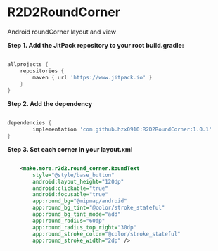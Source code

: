 # R2D2RoundCorner

Android roundCorner layout and view

**Step 1. Add the JitPack repository to your root build.gradle:**
```groovy

allprojects {
    repositories {
        maven { url 'https://www.jitpack.io' }
    }
}
```

**Step 2. Add the dependency**
```groovy

dependencies {
        implementation 'com.github.hzx0910:R2D2RoundCorner:1.0.1'
}
```

**Step 3. Set each corner in your layout.xml**
```xml

    <make.more.r2d2.round_corner.RoundText
        style="@style/base_button"
        android:layout_height="120dp"
        android:clickable="true"
        android:focusable="true"
        app:round_bg="@mipmap/android"
        app:round_bg_tint="@color/stroke_stateful"
        app:round_bg_tint_mode="add"
        app:round_radius="60dp"
        app:round_radius_top_right="30dp"
        app:round_stroke_color="@color/stroke_stateful"
        app:round_stroke_width="2dp" />
```
